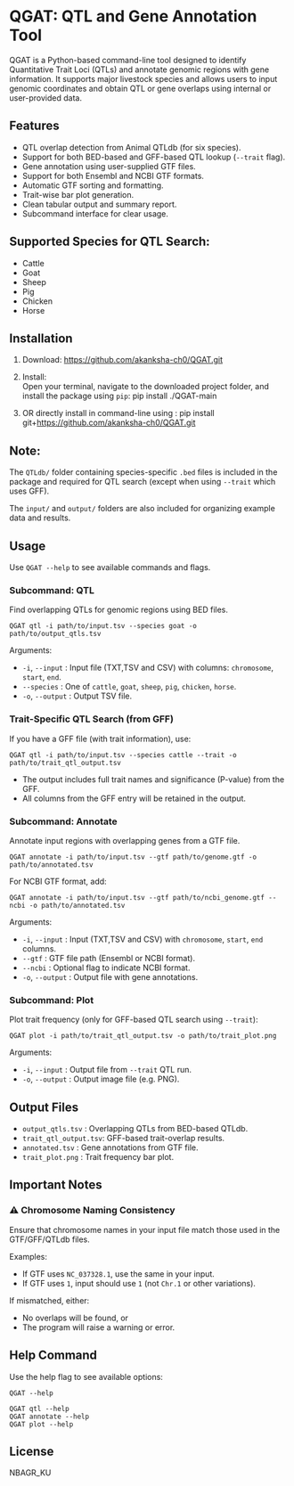 QGAT: QTL and Gene Annotation Tool
==================================

QGAT is a Python-based command-line tool designed to identify Quantitative Trait Loci (QTLs) and annotate genomic regions with gene information. It supports major livestock species and allows users to input genomic coordinates and obtain QTL or gene overlaps using internal or user-provided data.

Features
--------
- QTL overlap detection from Animal QTLdb (for six species).
- Support for both BED-based and GFF-based QTL lookup (`--trait` flag).
- Gene annotation using user-supplied GTF files.
- Support for both Ensembl and NCBI GTF formats.
- Automatic GTF sorting and formatting.
- Trait-wise bar plot generation.
- Clean tabular output and summary report.
- Subcommand interface for clear usage.

Supported Species for QTL Search:
---------------------------------
- Cattle
- Goat
- Sheep
- Pig
- Chicken
- Horse

Installation
------------
1. Download: https://github.com/akanksha-ch0/QGAT.git
    
2. Install:  
Open your terminal, navigate to the downloaded project folder, and install the package using `pip`: pip install ./QGAT-main

3. OR directly install in command-line using : pip install git+https://github.com/akanksha-ch0/QGAT.git


Note:
-----
The `QTLdb/` folder containing species-specific `.bed` files is included in the package and required for QTL search (except when using `--trait` which uses GFF).

The `input/` and `output/` folders are also included for organizing example data and results.

Usage
-----
Use `QGAT --help` to see available commands and flags.

### Subcommand: QTL 

Find overlapping QTLs for genomic regions using BED files.

    QGAT qtl -i path/to/input.tsv --species goat -o path/to/output_qtls.tsv

Arguments:
- `-i`, `--input`     : Input file (TXT,TSV and CSV) with columns: `chromosome`, `start`, `end`.
- `--species`         : One of `cattle`, `goat`, `sheep`, `pig`, `chicken`, `horse`.
- `-o`, `--output`    : Output TSV file.

### Trait-Specific QTL Search (from GFF)

If you have a GFF file (with trait information), use:

    QGAT qtl -i path/to/input.tsv --species cattle --trait -o path/to/trait_qtl_output.tsv

- The output includes full trait names and significance (P-value) from the GFF.
- All columns from the GFF entry will be retained in the output.

### Subcommand: Annotate

Annotate input regions with overlapping genes from a GTF file.

    QGAT annotate -i path/to/input.tsv --gtf path/to/genome.gtf -o path/to/annotated.tsv

For NCBI GTF format, add:

    QGAT annotate -i path/to/input.tsv --gtf path/to/ncbi_genome.gtf --ncbi -o path/to/annotated.tsv

Arguments:
- `-i`, `--input`     : Input (TXT,TSV and CSV) with `chromosome`, `start`, `end` columns.
- `--gtf`             : GTF file path (Ensembl or NCBI format).
- `--ncbi`            : Optional flag to indicate NCBI format.
- `-o`, `--output`    : Output file with gene annotations.

### Subcommand: Plot

Plot trait frequency (only for GFF-based QTL search using `--trait`):

    QGAT plot -i path/to/trait_qtl_output.tsv -o path/to/trait_plot.png

Arguments:
- `-i`, `--input`     : Output file from `--trait` QTL run.
- `-o`, `--output`    : Output image file (e.g. PNG).

Output Files
------------
- `output_qtls.tsv`     : Overlapping QTLs from BED-based QTLdb.
- `trait_qtl_output.tsv`: GFF-based trait-overlap results.
- `annotated.tsv`       : Gene annotations from GTF file.
- `trait_plot.png`      : Trait frequency bar plot.

Important Notes
---------------
### ⚠ Chromosome Naming Consistency

Ensure that chromosome names in your input file match those used in the GTF/GFF/QTLdb files.

Examples:
- If GTF uses `NC_037328.1`, use the same in your input.
- If GTF uses `1`, input should use `1` (not `Chr.1` or other variations).

If mismatched, either:
- No overlaps will be found, or
- The program will raise a warning or error.

Help Command
------------
Use the help flag to see available options:

    QGAT --help

    QGAT qtl --help
    QGAT annotate --help
    QGAT plot --help

License
-------
NBAGR_KU
